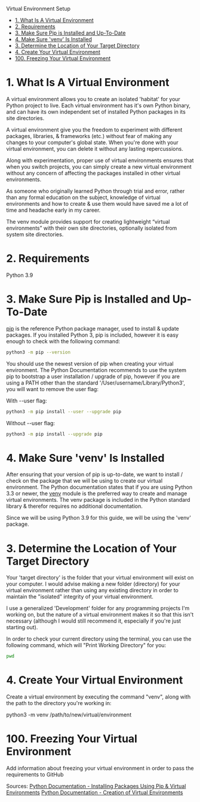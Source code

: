Virtual Environment Setup

- [1. What Is A Virtual Environment](#1-what-is-a-virtual-environment)
- [2. Requirements](#2-requirements)
- [3. Make Sure Pip is Installed and Up-To-Date](#3-make-sure-pip-is-installed-and-up-to-date)
- [4. Make Sure 'venv' Is Installed](#4-make-sure-venv-is-installed)
- [3. Determine the Location of Your Target Directory](#3-determine-the-location-of-your-target-directory)
- [4. Create Your Virtual Environment](#4-create-your-virtual-environment)
- [100. Freezing Your Virtual Environment](#100-freezing-your-virtual-environment)

# 1. What Is A Virtual Environment

A virtual environment allows you to create an isolated 'habitat' for your Python project to live. Each virtual environment has it's own Python binary, and can have its own independent set of installed Python packages in its site directories.

A virtual environment give you the freedom to experiment with different packages, libraries, & frameworks (etc.) without fear of making any changes to your computer's global state. When you're done with your virtual environment, you can delete it without any lasting repercussions.

Along with experimentation, proper use of virtual environments ensures that when you switch projects, you can simply create a new virtual environment without any concern of affecting the packages installed in other virtual environments.

As someone who originally learned Python through trial and error, rather than any formal education on the subject, knowledge of virtual environments and how to create & use them would have saved me a lot of time and headache early in my career.

The venv module provides support for creating lightweight “virtual environments” with their own site directories, optionally isolated from system site directories.

# 2. Requirements

Python 3.9

# 3. Make Sure Pip is Installed and Up-To-Date

[pip](https://packaging.python.org/key_projects/#pip) is the reference Python package manager, used to install & update packages. If you installed Python 3, pip is included, however it is easy enough to check with the following command:

```bash
python3 -m pip --version
```

You should use the newest version of pip when creating your virtual environment. The Python Documentation recommends to use the system pip to bootstrap a user installation / upgrade of pip, however if you are using a PATH other than the standard '/User/username/Library/Python3', you will want to remove the user flag:

With --user flag:

```bash
python3 -m pip install --user --upgrade pip
```

Without --user flag:

```bash
python3 -m pip install --upgrade pip
```

# 4. Make Sure 'venv' Is Installed

After ensuring that your version of pip is up-to-date, we want to install / check on the package that we will be using to create our virtual environment. The Python documentation states that if you are using Python 3.3 or newer, the [venv](https://docs.python.org/3/library/venv.html#module-venv) module is the preferred way to create and manage virtual environments. The venv package is included in the Python standard library & therefor requires no additional documentation.

Since we will be using Python 3.9 for this guide, we will be using the 'venv' package.

# 3. Determine the Location of Your Target Directory

Your 'target directory' is the folder that your virtual environment will exist on your computer. I would advise making a new folder (directory) for your virtual environment rather than using any existing directory in order to maintain the "isolated" integrity of your virtual environment.

I use a generalized 'Development' folder for any programming projects I'm working on, but the nature of a virtual environment makes it so that this isn't necessary (although I would still recommend it, especially if you're just starting out).

In order to check your current directory using the terminal, you can use the following command, which will "Print Working Directory" for you:

```bash
pwd
```

# 4. Create Your Virtual Environment

Create a virtual environment by executing the command "venv", along with the path to the directory you're working in:

python3 -m venv /path/to/new/virtual/environment

# 100. Freezing Your Virtual Environment

Add information about freezing your virtual environment in order to pass the requirements to GitHub

Sources:
[Python Documentation - Installing Packages Using Pip & Virtual Environments](https://packaging.python.org/guides/installing-using-pip-and-virtual-environments/#creating-a-virtual-environment)
[Python Documentation - Creation of Virtual Environments](https://docs.python.org/3/library/venv.html)
